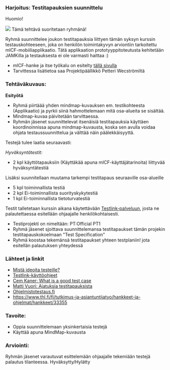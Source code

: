### Harjoitus: Testitapauksien suunnittelu

Huomio!

![](https://openclipart.org/image/300px/svg_to_png/123637/Skull-and-crossbones-high-voltage-sign.png&disposition=attachment)
Tämä tehtävä suoritetaan ryhmänä!


Ryhmä suunnittelee joukon testitapauksia liittyen tämän syksyn kurssin testauskohteeseen, joka on  henkilön toimintakyvyn arviontiin tarkoitettu mICF-mobiiliapplikaatio. Tätä applikaation prototyyppitoteutusta kehitetään JAMKilla ja testauksesta ei ole varmasti haittaa :)

* mICF-hanke ja itse työkalu on esitelty [tällä sivulla](https://github.com/JAMK-IT/IIO123000-testing-course/wiki/info-kurssin-testauskohde)
* Tarvittessa lisätietoa saa Projektipäällikkö Petteri Wecströmiltä


### Tehtäväkuvaus:

**Esityötä**

* Ryhmä piirtäää yhden mindmap-kuvauksen em. testikohteesta (Applikaatio) ja pyrkii siinä hahmottelemaan mitä osa-alueita se sisältää.
* Mindmap-kuvaa päivitetään tarvittaessa.
* Ryhmän jäsenet suunnittelevat itsenäisiä testitapauksia käyttäen koordinoinnissa apuna mindmap-kuvausta, koska sen avulla voidaa ohjata testaussuunnittelua ja välttää näin päälekkäisyyttä.

Testejä tulee laatia seuraavasti:

*Hyväksyntätestit:*

* 2 kpl käyttötapauksiin (Käyttäkää apuna mICF-käyttäjätarinoita) liittyvää hyväksyntätestiä

Lisäksi suunnitellaan muutama tarkempi testitapaus seuraaville osa-alueille

* 5 kpl toiminnallista testiä
* 2 kpl Ei-toiminnallista suorityskykytestiä
* 1 kpl Ei-toiminnallista tietoturvatestiä

Testit talletetaan kurssin aikana käytettävään [Testlink-palveluun](http://146.185.132.189/testlink), josta ne palautettaessa esitellään ohjaajalle henkilökohtaisesti.

* Testiprojekti on nimeltään: PT:Official PT1
* Ryhmä jäsenet sjoittava suunnittelemansa testitapaukset tämän projekin testitapauskokoelmaan "Test Specification"
* Ryhmä koostaa tekemänsä testitapaukset yhteen testplaniin! jota esitellän palautuksen yhteydessä

### Lähteet ja linkit

* [Mistä ideoita testeille?](http://www.thebraidytester.com/downloads/YouAreNotDoneYet.pdf)
* [Testlink-käyttöohjeet](http://www.guru99.com/testlink-tutorial-complete-guide.html)
* [Cem Kaner: What is a good test case](http://www.kaner.com/pdfs/GoodTest.pdf)
* [Matti Vuori: Ajatuksia testitapauksista ](https://drive.google.com/file/d/0B-hPgXTXfK9EbnNHODZsczR5NzQ/view)
* [Ohjelmistotestaus.fi](https://ohjelmistotestaus.fi/2010/09/22/nayta-minulle-hyva-testitapaus/)
* https://www.thl.fi/fi/tutkimus-ja-asiantuntijatyo/hankkeet-ja-ohjelmat/hankkeet/33355

### Tavoite:

* Oppia suunnittelemaan yksinkertaisia testejä
* Käyttää apuna MindMap-kuvausta 

### Arviointi:


Ryhmän jäsenet varautuvat esittelemään ohjaajalle tekemiään testejä palautus tilanteessa.
Hyväksytty/Hylätty


